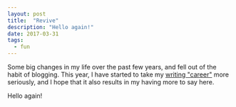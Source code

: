 ```yaml
---
layout: post
title:  "Revive"
description: "Hello again!"
date: 2017-03-31
tags:
  - fun
---
```


Some big changes in my life over the past few years, and fell out of the habit of blogging.  This year, I have started to take my [writing "career"](/prose) more seriously, and I hope that it also results in my having more to say here.

Hello again!